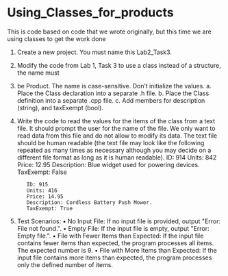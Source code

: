 # Using_Classes_for_products
This is code based on code that we wrote originally, but this time we are using classes to get the work done

1. Create a new project. You must name this Lab2_Task3.
2. Modify the code from Lab 1, Task 3 to use a class instead of a structure, the name must
3. be Product. The name is case-sensitive. Don’t initialize the values.
          a. Place the Class declaration into a separate .h file.
          b. Place the Class definition into a separate .cpp file.
          c. Add members for description (string), and taxExempt (bool).
4. Write the code to read the values for the items of the class from a text file. It should
prompt the user for the name of the file. We only want to read data from this file and do
not allow to modify its data. The text file should be human readable (the text file may
look like the following repeated as many times as necessary although you may decide on a different file format as long as it is human readable).
          ID: 914
          Units: 842
          Price: 12.95
          Description: Blue widget used for powering devices.
          TaxExempt: False
   
          ID: 915
          Units: 416
          Price: 14.95
          Description: Cordless Battery Push Mower.
          TaxExempt: True
6. Test Scenarios:
  • No Input File: If no input file is provided, output "Error: File not found.".
  • Empty File: If the input file is empty, output "Error: Empty file.". 
  • File with Fewer Items than Expected: If the input file contains fewer items than
    expected, the program processes all items. The expected number is 9.
  • File with More Items than Expected: If the input file contains more items than
    expected, the program processes only the defined number of items.
